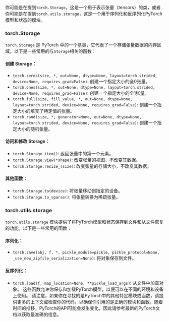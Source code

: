 你可能是在提到`torch.Storage`，这是一个用于表示张量（tensors）的类，或者你可能是在提到`torch.utils.storage`，这是一个用于序列化和反序列化PyTorch模型和状态的模块。
### torch.Storage
`torch.Storage` 是 PyTorch 中的一个基类，它代表了一个存储张量数据的内存区域。以下是一些常用的与`Storage`相关的函数：
#### 创建 Storage：
- `torch.zeros(size, *, out=None, dtype=None, layout=torch.strided, device=None, requires_grad=False)`: 创建一个指定大小的全0张量。
- `torch.ones(size, *, out=None, dtype=None, layout=torch.strided, device=None, requires_grad=False)`: 创建一个指定大小的全1张量。
- `torch.full(size, fill_value, *, out=None, dtype=None, layout=torch.strided, device=None, requires_grad=False)`: 创建一个指定大小的填充了特定值的张量。
- `torch.rand(size, *, generator=None, out=None, dtype=None, layout=torch.strided, device=None, requires_grad=False)`: 创建一个指定大小的随机张量。
#### 访问和修改 Storage：
- `torch.Storage.item()`: 返回张量中的第一个元素。
- `torch.Storage.view(*shape)`: 改变张量的视图，不改变其数据。
- `torch.Storage.resize_(size)`: 改变张量的存储大小，不改变其数据。
#### 其他函数：
- `torch.Storage.to(device)`: 将张量移动到指定的设备。
- `torch.Storage.to_sparse()`: 将张量转换为稀疏张量。
### torch.utils.storage
`torch.utils.storage` 模块提供了将PyTorch模型和状态保存到文件和从文件恢复的功能。以下是一些常用的函数：
#### 序列化：
- `torch.save(obj, f, *, pickle_module=pickle, pickle_protocol=None, _use_new_zipfile_serialization=None)`: 将对象保存到文件。
#### 反序列化：
- `torch.load(f, map_location=None, **pickle_load_args)`: 从文件中加载对象。
这些函数允许你保存和加载PyTorch模型，以便可以在不同的环境和设备上使用。
请注意，如果你在寻找的是PyTorch中的其他特定模块或函数，请提供更多的上下文或检查你的代码，以确保你引用的是正确的模块和函数。随着时间的推移，PyTorch的API可能会发生变化，因此请参考最新的PyTorch文档以获取最准确的信息。
